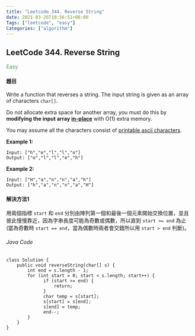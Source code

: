 ```yaml
---
title: "Leetcode 344. Reverse String"
date: 2021-03-26T10:56:51+08:00
Tags: ["leetcode", "easy"]
Categories: ["algorithm"]
---
```


## LeetCode 344. Reverse String

<span style="color: #43a047;">Easy</span>

#### 題目
Write a function that reverses a string. The input string is given as an array of characters `char[]`.

Do not allocate extra space for another array, you must do this by **modifying the input array [in-place](https://en.wikipedia.org/wiki/In-place_algorithm)** with O(1) extra memory.

You may assume all the characters consist of [printable ascii characters](https://en.wikipedia.org/wiki/ASCII#Printable_characters).

**Example 1:**
```
Input: ["h","e","l","l","o"]
Output: ["o","l","l","e","h"]
```
**Example 2:**
```
Input: ["H","a","n","n","a","h"]
Output: ["h","a","n","n","a","H"]
```

#### 解決方法1
用兩個指標 `start` 和 `end` 分別由陣列第一個和最後一個元素開始交換位置，並且彼此慢慢靠近，因為字串長度可能為奇數或偶數，所以直到 `start >= end` 為止 (當為奇數時 `start == end`，當為偶數時兩者會交錯所以用 `start > end` 判斷)。

###### Java Code
```java=
class Solution {
    public void reverseString(char[] s) {
        int end = s.length - 1;
        for (int start = 0; start < s.length; start++) {
              if (start >= end) {
                  return;
              }
              char temp = s[start];
              s[start] = s[end];
              s[end] = temp;
              end--;
        }
    }
}
```

